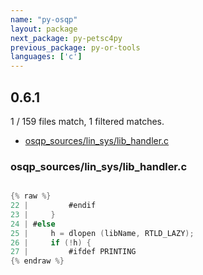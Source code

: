 ```yaml
---
name: "py-osqp"
layout: package
next_package: py-petsc4py
previous_package: py-or-tools
languages: ['c']
---
```

## 0.6.1
1 / 159 files match, 1 filtered matches.

 - [osqp_sources/lin_sys/lib_handler.c](#osqp_sourceslin_syslib_handlerc)

### osqp_sources/lin_sys/lib_handler.c

```c

{% raw %}
22 |         #endif
23 |     }
24 | #else
25 |     h = dlopen (libName, RTLD_LAZY);
26 |     if (!h) {
27 |         #ifdef PRINTING
{% endraw %}

```